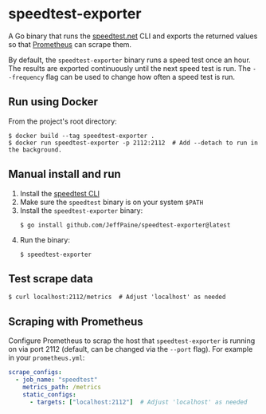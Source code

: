 # speedtest-exporter

A Go binary that runs the [speedtest.net](https://www.speedtest.net/apps/cli)
CLI and exports the returned values so that [Prometheus](https://prometheus.io/)
can scrape them.

By default, the `speedtest-exporter` binary runs a speed test once an hour. The
results are exported continuously until the next speed test is run. The
`--frequency` flag can be used to change how often a speed test is run.

## Run using Docker

From the project's root directory:

```shell
$ docker build --tag speedtest-exporter .
$ docker run speedtest-exporter -p 2112:2112  # Add --detach to run in the background.
```

## Manual install and run

1. Install the [speedtest CLI](https://www.speedtest.net/apps/cli)
1. Make sure the `speedtest` binary is on your system `$PATH`
1. Install the `speedtest-exporter` binary:
   ```shell
   $ go install github.com/JeffPaine/speedtest-exporter@latest
   ```
1. Run the binary:
   ```shell
   $ speedtest-exporter
   ```

## Test scrape data

```shell
$ curl localhost:2112/metrics  # Adjust 'localhost' as needed
```

## Scraping with Prometheus

Configure Prometheus to scrap the host that `speedtest-exporter` is running on
via port 2112 (default, can be changed via the `--port` flag). For example in
your `prometheus.yml`:

```yaml
scrape_configs:
  - job_name: "speedtest"
    metrics_path: /metrics
    static_configs:
      - targets: ["localhost:2112"]  # Adjust 'localhost' as needed
```